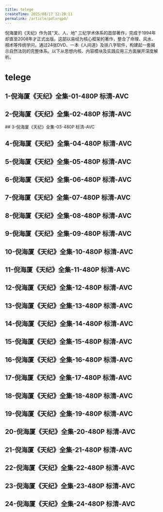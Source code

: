 ```yaml
---
title: telege
createTime: 2025/08/17 12:20:11
permalink: /article/pdlxrqp4/
---
```


倪海厦的《天纪》作为其"天、人、地"
三纪学术体系的首部著作，完成于1994年却直至2008年才正式出版。这部以易经为核心框架的著作，整合了命理、风水、相术等传统学问，通过24张DVD、一本《人间道》及排八字软件，构建起一套揭示自然法则的完整体系。以下从思想内核、内容模块及实践应用三方面展开深度解析。
<!-- more -->

# telege

## 1-倪海厦《天纪》全集-01-480P 标清-AVC

<CardGrid>
  <LinkCard 
  title="《天纪》-01" 
  href="https://upos-hz-mirrorakam.akamaized.net/upgcxcode/19/62/28460976219/28460976219-1-192.mp4?e=ig8euxZM2rNcNbRVhwdVhwdlhWdVhwdVhoNvNC8BqJIzNbfq9rVEuxTEnE8L5F6VnEsSTx0vkX8fqJeYTj_lta53NCM=&deadline=1755423557&uipk=5&platform=html5&nbs=1&gen=playurlv3&os=akam&og=cos&mid=0&trid=8267fa43980d4f72b9596aa62336167h&oi=771356656&upsig=0f03b86caa0dc8ab26d25ef5761a3492&uparams=e,deadline,uipk,platform,nbs,gen,os,og,mid,trid,oi&hdnts=exp=1755423557~hmac=0da537205b75006fc6cc15c8d2d130de8cbe1d939bbb48b0d053e3bf655aabee&bvc=vod&nettype=0&bw=603655&dl=0&f=h_0_0&agrr=1&buvid=&build=0&orderid=0,1" 
  description="1-倪海厦《天纪》全集-01-480P 标清-AVC"
/>
</CardGrid>

## 2-倪海厦《天纪》全集-02-480P 标清-AVC

<CardGrid>
  <LinkCard 
  title="《天纪》-02" 
  href="https://upos-hz-mirrorakam.akamaized.net/upgcxcode/27/85/29089598527/29089598527-1-192.mp4?e=ig8euxZM2rNcNbRVhwdVhwdlhWdVhwdVhoNvNC8BqJIzNbfq9rVEuxTEnE8L5F6VnEsSTx0vkX8fqJeYTj_lta53NCM=&oi=771356656&os=akam&trid=c630bc2a6ffc4813b4a4d92eb40f35dh&mid=0&nbs=1&gen=playurlv3&og=hw&platform=html5&deadline=1755424938&uipk=5&upsig=43cbebfc41013b0268d8f62b0893814e&uparams=e,oi,os,trid,mid,nbs,gen,og,platform,deadline,uipk&hdnts=exp=1755424938~hmac=8f71c2ff3a60bb564c80253a05a9ff01a75edb6887bc91b34f51390b86e67eab&bvc=vod&nettype=0&bw=491097&dl=0&f=h_0_0&agrr=1&buvid=&build=0&orderid=0,1" 
  description="2-倪海厦《天纪》全集-02-480P 标清-AVC"
/>
</CardGrid>
## 3-倪海厦《天纪》全集-03-480P 标清-AVC

<CardGrid>
  <LinkCard 
  title="《天纪》-03" 
  href="https://upos-hz-mirrorakam.akamaized.net/upgcxcode/99/82/29092218299/29092218299-1-192.mp4?e=ig8euxZM2rNcNbRVhwdVhwdlhWdVhwdVhoNvNC8BqJIzNbfq9rVEuxTEnE8L5F6VnEsSTx0vkX8fqJeYTj_lta53NCM=&uipk=5&trid=4aa20550aecb47a389f1df5bb1d2b78h&deadline=1755425866&nbs=1&gen=playurlv3&os=akam&mid=0&oi=771356656&og=ali&platform=html5&upsig=17cb910f45c559b681374d300f850ffe&uparams=e,uipk,trid,deadline,nbs,gen,os,mid,oi,og,platform&hdnts=exp=1755425866~hmac=08bc3eb07f506d2594e8fa5a42f21203b3437c35e494f71ebcd7ece5c494feca&bvc=vod&nettype=0&bw=462139&f=h_0_0&agrr=1&buvid=&build=0&dl=0&orderid=0,1" 
  description="3-倪海厦《天纪》全集-03-480P 标清-AVC"
/>
</CardGrid>


## 4-倪海厦《天纪》全集-04-480P 标清-AVC

<CardGrid>
  <LinkCard 
  title="《天纪》-04" 
  href="https://upos-hz-mirrorakam.akamaized.net/upgcxcode/63/20/29093202063/29093202063-1-192.mp4?e=ig8euxZM2rNcNbRVhwdVhwdlhWdVhwdVhoNvNC8BqJIzNbfq9rVEuxTEnE8L5F6VnEsSTx0vkX8fqJeYTj_lta53NCM=&oi=771356656&trid=f5c9f3a7ac154f3aa40fbe662d22af1h&gen=playurlv3&deadline=1755425901&uipk=5&platform=html5&mid=0&nbs=1&os=akam&og=hw&upsig=b7d2edb02acacd65d29bb5aab8152b7a&uparams=e,oi,trid,gen,deadline,uipk,platform,mid,nbs,os,og&hdnts=exp=1755425901~hmac=90ff9aa20a23bc00b0bc3225747fd92949bf5b4255954827a99892d86ef87390&bvc=vod&nettype=0&bw=528985&agrr=1&buvid=&build=0&dl=0&f=h_0_0&orderid=0,1" 
  description="4-倪海厦《天纪》全集-04-480P 标清-AVC"
/>
</CardGrid>

## 5-倪海厦《天纪》全集-05-480P 标清-AVC

<CardGrid>
  <LinkCard 
  title="《天纪》-05" 
  href="https://upos-hz-mirrorakam.akamaized.net/upgcxcode/88/14/29161491488/29161491488-1-192.mp4?e=ig8euxZM2rNcNbRVhwdVhwdlhWdVhwdVhoNvNC8BqJIzNbfq9rVEuxTEnE8L5F6VnEsSTx0vkX8fqJeYTj_lta53NCM=&oi=771356656&uipk=5&trid=37604fa2afae4632b05f0c5082b3af5h&mid=0&platform=html5&nbs=1&deadline=1755425929&gen=playurlv3&os=akam&og=ali&upsig=c99f3f2a0206245aea1e6ffa00fe0439&uparams=e,oi,uipk,trid,mid,platform,nbs,deadline,gen,os,og&hdnts=exp=1755425929~hmac=5ee0e1a133d7b98b4cdfd1629d50869e42c16353fbfd4e68d5f53a30c70bf321&bvc=vod&nettype=0&bw=509142&f=h_0_0&agrr=1&buvid=&build=0&dl=0&orderid=0,1" 
  description="5-倪海厦《天纪》全集-05-480P 标清-AVC"
/>
</CardGrid>

## 6-倪海厦《天纪》全集-06-480P 标清-AVC

<CardGrid>
  <LinkCard 
  title="《天纪》-06" 
  href="https://upos-hz-mirrorakam.akamaized.net/upgcxcode/73/64/29158346473/29158346473-1-192.mp4?e=ig8euxZM2rNcNbRVhwdVhwdlhWdVhwdVhoNvNC8BqJIzNbfq9rVEuxTEnE8L5F6VnEsSTx0vkX8fqJeYTj_lta53NCM=&uipk=5&oi=771356656&gen=playurlv3&os=akam&og=cos&mid=0&platform=html5&trid=63e85bedf4104f2a840e36386d556eah&nbs=1&deadline=1755425954&upsig=3118892057183e17f2dab494d277010e&uparams=e,uipk,oi,gen,os,og,mid,platform,trid,nbs,deadline&hdnts=exp=1755425954~hmac=89903b9394d98b64e53e302e3e52afe4a76f334071575331dba4f469be782572&bvc=vod&nettype=0&bw=433041&dl=0&f=h_0_0&agrr=1&buvid=&build=0&orderid=0,1" 
  description="6-倪海厦《天纪》全集-06-480P 标清-AVC"
/>
</CardGrid>

## 7-倪海厦《天纪》全集-07-480P 标清-AVC

<CardGrid>
  <LinkCard 
  title="《天纪》-07" 
  href="https://upos-hz-mirrorakam.akamaized.net/upgcxcode/58/89/29163588958/29163588958-1-192.mp4?e=ig8euxZM2rNcNbRVhwdVhwdlhWdVhwdVhoNvNC8BqJIzNbfq9rVEuxTEnE8L5F6VnEsSTx0vkX8fqJeYTj_lta53NCM=&gen=playurlv3&os=akam&og=ali&deadline=1755425981&oi=771356656&platform=html5&nbs=1&mid=0&uipk=5&trid=d26ec1f3237340dd902742ee42fd8cbh&upsig=d3b333f84d8e8919bf2804056206840d&uparams=e,gen,os,og,deadline,oi,platform,nbs,mid,uipk,trid&hdnts=exp=1755425981~hmac=76238e0f0be80cb7e47d18f48ef22b09b509da0436047203ce16f3082f82ada8&bvc=vod&nettype=0&bw=541840&f=h_0_0&agrr=1&buvid=&build=0&dl=0&orderid=0,1" 
  description="7-倪海厦《天纪》全集-07-480P 标清-AVC"
/>
</CardGrid>

## 8-倪海厦《天纪》全集-08-480P 标清-AVC

<CardGrid>
  <LinkCard 
  title="《天纪》-08" 
  href="https://upos-sz-estgcos.bilivideo.com/upgcxcode/38/87/29168828738/29168828738-1-192.mp4?e=ig8euxZM2rNcNbRVhwdVhwdlhWdVhwdVhoNvNC8BqJIzNbfq9rVEuxTEnE8L5F6VnEsSTx0vkX8fqJeYTj_lta53NCM=&deadline=1755426089&uipk=5&nbs=1&oi=236092158&gen=playurlv3&mid=77359217&trid=5e0877c3d37245afa90c0a2042eff78T&platform=html5&os=upos&og=cos&upsig=59aec54e3019985ca252b1d880b2c85c&uparams=e,deadline,uipk,nbs,oi,gen,mid,trid,platform,os,og&bvc=vod&nettype=0&bw=543480&f=T_0_0&mobi_app=&agrr=1&buvid=&build=0&dl=0&orderid=0,1" 
  description="8-倪海厦《天纪》全集-08-480P 标清-AVC"
/>
</CardGrid>

## 9-倪海厦《天纪》全集-09-480P 标清-AVC

<CardGrid>
  <LinkCard 
  title="《天纪》-09" 
  href="https://cn-sh-cc-01-03.bilivideo.com/upgcxcode/49/99/29192749949/29192749949-1-192.mp4?e=ig8euxZM2rNcNbRVhwdVhwdlhWdVhwdVhoNvNC8BqJIzNbfq9rVEuxTEnE8L5F6VnEsSTx0vkX8fqJeYTj_lta53NCM=&platform=html5&trid=0000a810bfa436df442d846040dd490fd60T&deadline=1755426143&uipk=5&nbs=1&os=bcache&mid=77359217&oi=1941843263&gen=playurlv3&og=cos&upsig=cbe925e33ee409fd820a7e12bb8a59e4&uparams=e,platform,trid,deadline,uipk,nbs,os,mid,oi,gen,og&cdnid=2216&bvc=vod&nettype=0&bw=521933&f=T_0_0&mobi_app=&agrr=1&buvid=&np=151388297&build=0&dl=0&orderid=0,1" 
  description="9-倪海厦《天纪》全集-09-480P 标清-AVC"
/>
</CardGrid>

## 10-倪海厦《天纪》全集-10-480P 标清-AVC

<CardGrid>
  <LinkCard 
  title="《天纪》-10" 
  href="https://upos-sz-estgcos.bilivideo.com/upgcxcode/65/01/29195570165/29195570165-1-192.mp4?e=ig8euxZM2rNcNbRVhwdVhwdlhWdVhwdVhoNvNC8BqJIzNbfq9rVEuxTEnE8L5F6VnEsSTx0vkX8fqJeYTj_lta53NCM=&nbs=1&deadline=1755426195&uipk=5&oi=236092158&trid=a2d66c23f8064fa788df6b99ffe71a4T&mid=77359217&platform=html5&gen=playurlv3&os=upos&og=cos&upsig=6ee75917e18c2ef9f672d521cd35d08a&uparams=e,nbs,deadline,uipk,oi,trid,mid,platform,gen,os,og&bvc=vod&nettype=0&bw=602497&buvid=&build=0&dl=0&f=T_0_0&mobi_app=&agrr=1&orderid=0,1" 
  description="10-倪海厦《天纪》全集-10-480P 标清-AVC"
/>
</CardGrid>

## 11-倪海厦《天纪》全集-11-480P 标清-AVC

<CardGrid>
  <LinkCard 
  title="《天纪》-11" 
  href="https://cn-sh-cc-01-15.bilivideo.com/upgcxcode/72/79/29196487972/29196487972-1-192.mp4?e=ig8euxZM2rNcNbRVhwdVhwdlhWdVhwdVhoNvNC8BqJIzNbfq9rVEuxTEnE8L5F6VnEsSTx0vkX8fqJeYTj_lta53NCM=&trid=00009caa9b50e5544c22b5cd780f55302dbT&gen=playurlv3&os=bcache&deadline=1755426226&oi=1941843263&uipk=5&mid=77359217&nbs=1&platform=html5&og=hw&upsig=ecb72d11e018220327ed0b478a3335d6&uparams=e,trid,gen,os,deadline,oi,uipk,mid,nbs,platform,og&cdnid=9763&bvc=vod&nettype=0&bw=589341&mobi_app=&agrr=1&buvid=&build=0&dl=0&f=T_0_0&np=151388297&orderid=0,1" 
  description="11-倪海厦《天纪》全集-11-480P 标清-AVC"
/>
</CardGrid>

## 12-倪海厦《天纪》全集-12-480P 标清-AVC

<CardGrid>
  <LinkCard 
  title="《天纪》-12" 
  href="https://upos-sz-estgoss.bilivideo.com/upgcxcode/86/78/29197667886/29197667886-1-192.mp4?e=ig8euxZM2rNcNbRVhwdVhwdlhWdVhwdVhoNvNC8BqJIzNbfq9rVEuxTEnE8L5F6VnEsSTx0vkX8fqJeYTj_lta53NCM=&trid=6f318cb5c9dd4f72822327a3606dc22T&os=upos&og=cos&nbs=1&mid=77359217&platform=html5&gen=playurlv3&deadline=1755426263&oi=249013022&uipk=5&upsig=85a35179dedb1f18a6c0b19771744c63&uparams=e,trid,os,og,nbs,mid,platform,gen,deadline,oi,uipk&bvc=vod&nettype=0&bw=558301&buvid=&build=0&dl=0&f=T_0_0&mobi_app=&agrr=1&orderid=0,1" 
  description="12-倪海厦《天纪》全集-12-480P 标清-AVC"
/>
</CardGrid>

## 13-倪海厦《天纪》全集-13-480P 标清-AVC

<CardGrid>
  <LinkCard 
  title="《天纪》-13" 
  href="https://upos-sz-estgcos.bilivideo.com/upgcxcode/65/09/29204810965/29204810965-1-192.mp4?e=ig8euxZM2rNcNbRVhwdVhwdlhWdVhwdVhoNvNC8BqJIzNbfq9rVEuxTEnE8L5F6VnEsSTx0vkX8fqJeYTj_lta53NCM=&nbs=1&oi=236092158&gen=playurlv3&os=upos&mid=77359217&uipk=5&platform=html5&trid=47beb1fca79141a383bbac86e95b80aT&deadline=1755426475&og=cos&upsig=7574726b945d65fceff688c78de9cb4e&uparams=e,nbs,oi,gen,os,mid,uipk,platform,trid,deadline,og&bvc=vod&nettype=0&bw=556402&buvid=&build=0&dl=0&f=T_0_0&mobi_app=&agrr=1&orderid=0,1" 
  description="13-倪海厦《天纪》全集-13-480P 标清-AVC"
/>
</CardGrid>

## 14-倪海厦《天纪》全集-14-480P 标清-AVC

<CardGrid>
  <LinkCard 
  title="《天纪》-14" 
  href="https://upos-sz-mirrorcos.bilivideo.com/upgcxcode/05/89/29204088905/29204088905-1-192.mp4?e=ig8euxZM2rNcNbRVhwdVhwdlhWdVhwdVhoNvNC8BqJIzNbfq9rVEuxTEnE8L5F6VnEsSTx0vkX8fqJeYTj_lta53NCM=&oi=236092158&gen=playurlv3&os=cosbv&og=hw&uipk=5&trid=993b4c267a3f4adeb215460dd55c2d6T&deadline=1755426495&nbs=1&platform=html5&mid=77359217&upsig=167d4507764583131173277751d82fa0&uparams=e,oi,gen,os,og,uipk,trid,deadline,nbs,platform,mid&bvc=vod&nettype=0&bw=556223&buvid=&build=0&dl=0&f=T_0_0&mobi_app=&agrr=1&orderid=0,1" 
  description="14-倪海厦《天纪》全集-14-480P 标清-AVC"
/>
</CardGrid>

## 15-倪海厦《天纪》全集-15-480P 标清-AVC

<CardGrid>
  <LinkCard 
  title="《天纪》-15" 
  href="https://upos-sz-estgoss.bilivideo.com/upgcxcode/35/84/29211168435/29211168435-1-192.mp4?e=ig8euxZM2rNcNbRVhwdVhwdlhWdVhwdVhoNvNC8BqJIzNbfq9rVEuxTEnE8L5F6VnEsSTx0vkX8fqJeYTj_lta53NCM=&uipk=5&deadline=1755426524&oi=236092158&gen=playurlv3&os=upos&og=ali&platform=html5&trid=14b34eca4f6747848a29840e4f12179T&mid=77359217&nbs=1&upsig=bcd3d449fad4cb5fb8e7a3a525578c79&uparams=e,uipk,deadline,oi,gen,os,og,platform,trid,mid,nbs&bvc=vod&nettype=0&bw=777430&f=T_0_0&mobi_app=&agrr=1&buvid=&build=0&dl=0&orderid=0,1" 
  description="15-倪海厦《天纪》全集-15-480P 标清-AVC"
/>
</CardGrid>

## 16-倪海厦《天纪》全集-16-480P 标清-AVC

<CardGrid>
  <LinkCard 
  title="《天纪》-16" 
  href="https://upos-sz-estghw.bilivideo.com/upgcxcode/62/92/29276179262/29276179262-1-192.mp4?e=ig8euxZM2rNcNbRVhwdVhwdlhWdVhwdVhoNvNC8BqJIzNbfq9rVEuxTEnE8L5F6VnEsSTx0vkX8fqJeYTj_lta53NCM=&uipk=5&og=hw&platform=html5&trid=42d6efb6646b4092ac5cc4860b92419T&deadline=1755426544&nbs=1&gen=playurlv3&os=upos&oi=2045621666&mid=77359217&upsig=029df03413f2607ea404d863858dd5da&uparams=e,uipk,og,platform,trid,deadline,nbs,gen,os,oi,mid&bvc=vod&nettype=0&bw=554946&buvid=&build=0&dl=0&f=T_0_0&mobi_app=&agrr=1&orderid=0,1" 
  description="16-倪海厦《天纪》全集-16-480P 标清-AVC"
/>
</CardGrid>

## 17-倪海厦《天纪》全集-17-480P 标清-AVC

<CardGrid>
  <LinkCard 
  title="《天纪》-17" 
  href="https://cn-sh-cc-01-04.bilivideo.com/upgcxcode/80/29/29279322980/29279322980-1-192.mp4?e=ig8euxZM2rNcNbRVhwdVhwdlhWdVhwdVhoNvNC8BqJIzNbfq9rVEuxTEnE8L5F6VnEsSTx0vkX8fqJeYTj_lta53NCM=&platform=html5&oi=1941843263&gen=playurlv3&nbs=1&deadline=1755426567&uipk=5&og=hw&trid=0000a4f21381b7964dd59078aa40c9da1f2T&mid=77359217&os=bcache&upsig=fcf0e139c19225bd73ab627ed42ede76&uparams=e,platform,oi,gen,nbs,deadline,uipk,og,trid,mid,os&cdnid=2217&bvc=vod&nettype=0&bw=500348&mobi_app=&agrr=1&buvid=&build=0&dl=0&f=T_0_0&np=151388297&orderid=0,1" 
  description="17-倪海厦《天纪》全集-17-480P 标清-AVC"
/>
</CardGrid>

## 18-倪海厦《天纪》全集-18-480P 标清-AVC

<CardGrid>
  <LinkCard 
  title="《天纪》-18" 
  href="https://upos-sz-estghw.bilivideo.com/upgcxcode/35/62/29280636235/29280636235-1-192.mp4?e=ig8euxZM2rNcNbRV7bdVhwdlhWdjhwdVhoNvNC8BqJIzNbfq9rVEuxTEnE8L5F6VnEsSTx0vkX8fqJeYTj_lta53NCM=&deadline=1755427045&gen=playurlv3&platform=html5&trid=13161c56b9e744e19902fb63e6f3af9T&mid=77359217&os=upos&og=hw&uipk=5&oi=236092158&nbs=1&upsig=af571b0f24465f0220bafb777d7e31a4&uparams=e,deadline,gen,platform,trid,mid,os,og,uipk,oi,nbs&bvc=vod&nettype=0&bw=851151&buvid=&build=0&dl=0&f=T_0_0&mobi_app=&agrr=1&orderid=0,1" 
  description="18-倪海厦《天纪》全集-18-480P 标清-AVC"
/>
</CardGrid>

## 19-倪海厦《天纪》全集-19-480P 标清-AVC

<CardGrid>
  <LinkCard 
  title="《天纪》-19" 
  href="https://cn-sh-cc-01-15.bilivideo.com/upgcxcode/65/63/29283386365/29283386365-1-192.mp4?e=ig8euxZM2rNcNbRVhwdVhwdlhWdVhwdVhoNvNC8BqJIzNbfq9rVEuxTEnE8L5F6VnEsSTx0vkX8fqJeYTj_lta53NCM=&platform=html5&nbs=1&trid=000049044bb63fdb4a11a0e26fd8ceb52cbT&gen=playurlv3&os=bcache&uipk=5&mid=77359217&deadline=1755427069&oi=1941843263&og=cos&upsig=74afc0b4c4ffb5f352979f94fa9926e6&uparams=e,platform,nbs,trid,gen,os,uipk,mid,deadline,oi,og&cdnid=9763&bvc=vod&nettype=0&bw=538820&agrr=1&buvid=&build=0&dl=0&f=T_0_0&mobi_app=&np=151388297&orderid=0,1" 
  description="19-倪海厦《天纪》全集-19-480P 标清-AVC"
/>
</CardGrid>

## 20-倪海厦《天纪》全集-20-480P 标清-AVC

<CardGrid>
  <LinkCard 
  title="《天纪》-20" 
  href="https://upos-sz-estgoss.bilivideo.com/upgcxcode/80/03/29286600380/29286600380-1-192.mp4?e=ig8euxZM2rNcNbRVhwdVhwdlhWdVhwdVhoNvNC8BqJIzNbfq9rVEuxTEnE8L5F6VnEsSTx0vkX8fqJeYTj_lta53NCM=&og=cos&nbs=1&trid=e823369b217d411d88b97fcfad38eadT&mid=77359217&gen=playurlv3&os=upos&deadline=1755427091&oi=249013022&platform=html5&uipk=5&upsig=9e8286861306ccfacbd6c254b48521aa&uparams=e,og,nbs,trid,mid,gen,os,deadline,oi,platform,uipk&bvc=vod&nettype=0&bw=505675&buvid=&build=0&dl=0&f=T_0_0&mobi_app=&agrr=1&orderid=0,1" 
  description="20-倪海厦《天纪》全集-20-480P 标清-AVC"
/>
</CardGrid>

## 21-倪海厦《天纪》全集-21-480P 标清-AVC

<CardGrid>
  <LinkCard 
  title="《天纪》-21" 
  href="https://upos-sz-estgcos.bilivideo.com/upgcxcode/70/40/29293284070/29293284070-1-192.mp4?e=ig8euxZM2rNcNbRVhwdVhwdlhWdVhwdVhoNvNC8BqJIzNbfq9rVEuxTEnE8L5F6VnEsSTx0vkX8fqJeYTj_lta53NCM=&uipk=5&os=upos&og=cos&mid=77359217&nbs=1&oi=249013022&gen=playurlv3&platform=html5&deadline=1755427115&trid=1dc10d518eb043dc9fa3f6eab856b46T&upsig=2ec859108d3a3986db51d6b3c9c077d5&uparams=e,uipk,os,og,mid,nbs,oi,gen,platform,deadline,trid&bvc=vod&nettype=0&bw=516986&dl=0&f=T_0_0&mobi_app=&agrr=1&buvid=&build=0&orderid=0,1" 
  description="21-倪海厦《天纪》全集-21-480P 标清-AVC"
/>
</CardGrid>

## 22-倪海厦《天纪》全集-22-480P 标清-AVC

<CardGrid>
  <LinkCard 
  title="《天纪》-22" 
  href="https://upos-sz-estgoss.bilivideo.com/upgcxcode/50/05/29293610550/29293610550-1-192.mp4?e=ig8euxZM2rNcNbRVhwdVhwdlhWdVhwdVhoNvNC8BqJIzNbfq9rVEuxTEnE8L5F6VnEsSTx0vkX8fqJeYTj_lta53NCM=&mid=77359217&nbs=1&oi=2045621666&os=upos&og=cos&trid=329cea43e95f4ea38a58fd5be78e534T&deadline=1755427131&gen=playurlv3&platform=html5&uipk=5&upsig=71d9391402644c1d5823d3835486a3d1&uparams=e,mid,nbs,oi,os,og,trid,deadline,gen,platform,uipk&bvc=vod&nettype=0&bw=513239&dl=0&f=T_0_0&mobi_app=&agrr=1&buvid=&build=0&orderid=0,1" 
  description="22-倪海厦《天纪》全集-22-480P 标清-AVC"
/>
</CardGrid>

## 23-倪海厦《天纪》全集-23-480P 标清-AVC

<CardGrid>
  <LinkCard 
  title="《天纪》-23" 
  href="https://upos-sz-estghw.bilivideo.com/upgcxcode/92/11/29294461192/29294461192-1-192.mp4?e=ig8euxZM2rNcNbRVhwdVhwdlhWdVhwdVhoNvNC8BqJIzNbfq9rVEuxTEnE8L5F6VnEsSTx0vkX8fqJeYTj_lta53NCM=&oi=2045621666&mid=77359217&platform=html5&gen=playurlv3&og=hw&uipk=5&deadline=1755427616&nbs=1&trid=4a0fb33e939a4bf5b2d94aabd3080efT&os=upos&upsig=37bc11194e174bb45b7db06fadce87e9&uparams=e,oi,mid,platform,gen,og,uipk,deadline,nbs,trid,os&bvc=vod&nettype=0&bw=515801&f=T_0_0&mobi_app=&agrr=1&buvid=&build=0&dl=0&orderid=0,1" 
  description="23-倪海厦《天纪》全集-23-480P 标清-AVC"
/>
</CardGrid>

## 24-倪海厦《天纪》全集-24-480P 标清-AVC

<CardGrid>
  <LinkCard 
  title="《天纪》-24" 
  href="https://upos-sz-estgcos.bilivideo.com/upgcxcode/34/19/29294921934/29294921934-1-192.mp4?e=ig8euxZM2rNcNbRVhwdVhwdlhWdVhwdVhoNvNC8BqJIzNbfq9rVEuxTEnE8L5F6VnEsSTx0vkX8fqJeYTj_lta53NCM=&mid=77359217&deadline=1755427646&og=cos&uipk=5&oi=249013022&nbs=1&gen=playurlv3&os=upos&trid=685163f03ad041df8e9b88c70f0f12fT&platform=html5&upsig=6be060d6cda34a2fa9fd802ddac894c6&uparams=e,mid,deadline,og,uipk,oi,nbs,gen,os,trid,platform&bvc=vod&nettype=0&bw=746233&build=0&dl=0&f=T_0_0&mobi_app=&agrr=1&buvid=&orderid=0,1" 
  description="24-倪海厦《天纪》全集-24-480P 标清-AVC"
/>
</CardGrid>